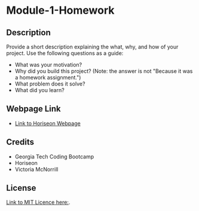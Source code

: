 # Module-1-Homework

## Description

Provide a short description explaining the what, why, and how of your project. Use the following questions as a guide:

- What was your motivation?
- Why did you build this project? (Note: the answer is not "Because it was a homework assignment.")
- What problem does it solve?
- What did you learn?

## Webpage Link

- [Link to Horiseon Webpage](#Link-to-webpage)

## Credits

- Georgia Tech Coding Bootcamp
- Horiseon
- Victoria McNorrill 

## License

[Link to MIT Licence here:](https://github.com/bundleofcodes/Module-1-Homework/blob/main/LICENSE).